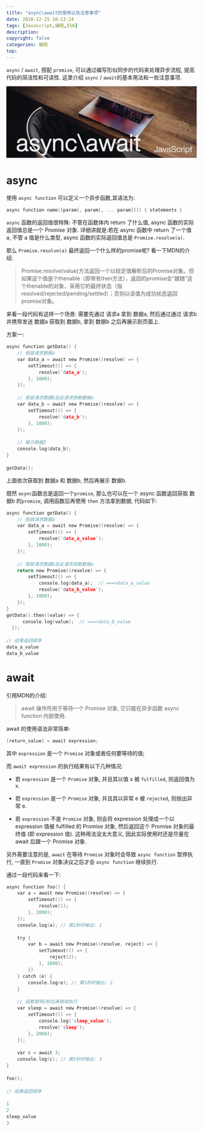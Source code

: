 ```yaml
---
title: "async\await的使用以及注意事项"
date: 2018-12-25 10:13:24
tags: [Javascript,编程,ES6]
description: 
copyright: false
categories: 编程
top:
---
```

`async` / `await`, 搭配 `promise`, 可以通过编写形似同步的代码来处理异步流程, 提高代码的简洁性和可读性. 这里介绍 `async` / `await`的基本用法和一些注意事项.

![Javascript](https://raw.githubusercontent.com/Duanruilong/phone_drl/master/image/blog/async_await.png)

<!--more-->

# async

使用 `async function` 可以定义一个异步函数,其语法为:
```h
async function name([param[, param[, ... param]]]) { statements }
```

`async` 函数的返回值很特殊: 不管在函数体内 return 了什么值, async 函数的实际返回值总是一个 Promise 对象. 详细讲就是:若在 async 函数中 return 了一个值 a, 不管 a 值是什么类型, async 函数的实际返回值总是 `Promise.resolve(a)`.

那么 `Promise.resolve(a)` 最终返回一个什么样的promise呢? 看一下MDN的介绍:

> Promise.resolve(value)方法返回一个以给定值解析后的Promise对象。但如果这个值是个thenable（即带有then方法），返回的promise会“跟随”这个thenable的对象，采用它的最终状态（指resolved/rejected/pending/settled）；否则以该值为成功状态返回promise对象。

来看一段代码有这样一个场景: 需要先通过 请求a 拿到 数据a, 然后通过通过 请求b 并携带发送 数据a 获取到 数据b, 拿到 数据b 之后再展示到页面上.

方案一:
```h
async function getData() {
    // 假装请求数据a
    var data_a = await new Promise((resolve) => {
        setTimeout(() => {
            resolve('data_a');
        }, 1000);
    });

    // 假装请求数据b且此请求依赖数据a
    var data_b = await new Promise((resolve) => {
        setTimeout(() => {
            resolve('data_b');
        }, 1000);
    });

    // 展示数据2
    console.log(data_b);
}

getData();
```

上面依次获取到 数据a 和 数据b, 然后再展示 数据b.

既然 `async`函数总是返回一个`promise`, 那么也可以在一个 async 函数返回获取 数据b 的`promise`, 调用函数后再使用 `then` 方法拿到数据, 代码如下:

```h
async function getData() {
    // 假装请求数据a
    var data_a = await new Promise((resolve) => {
        setTimeout(() => {
            resolve('data_a_value');
        }, 1000);
    });

    // 假装请求数据b且此请求依赖数据a
    return new Promise((resolve) => {
        setTimeout(() => {
            console.log(data_a);  // ===>data_a_value
            resolve('data_b_value'); 
        }, 1000);
    });
}
getData().then((value) => {
      console.log(value);  // ===>data_b_value
  });

// 结果返回顺序
data_a_value
data_b_value

```

# await

引用MDN的介绍:

> await 操作符用于等待一个 Promise 对象, 它只能在异步函数 async function 内部使用.

await 的使用语法非常简单:

```h
[return_value] = await expression;
```
其中 `expression` 是一个 `Promise` 对象或者任何要等待的值;

而 `await expression` 的执行结果有以下几种情况:

- 若 `expression` 是一个 `Promise` 对象, 并且其以值 x 被 `fulfilled`, 则返回值为 x.

- 若 `expression` 是一个 `Promise` 对象, 并且其以异常 e 被 `rejected`, 则抛出异常 e.

- 若 `expression` 不是 `Promise` 对象, 则会将 expression 处理成一个以 expression 值被 fulfilled 的 Promise 对象, 然后返回这个 Promise 对象的最终值 (即 expression 值). 这种用法没太大意义, 因此实际使用时还是尽量在 await 后跟一个 Promise 对象.

另外需要注意的是, `await` 在等待 `Promise` 对象时会导致 `async function` 暂停执行, 一直到 `Promise` 对象决议之后才会 `async function` 继续执行.

通过一段代码来看一下:

```h
async function foo() {
    var a = await new Promise((resolve) => {
        setTimeout(() => {
            resolve(1);
        }, 2000);
    });
    console.log(a); // 第2秒时输出: 1

    try {
        var b = await new Promise((resolve, reject) => {
            setTimeout(() => {
                reject(2);
            }, 1000);
        })
    } catch (e) {
        console.log(e); // 第3秒时输出: 2
    }

    // 函数暂停2秒后再继续执行
    var sleep = await new Promise((resolve) => {
        setTimeout(() => {
            console.log('sleep_value');
            resolve('sleep');
        }, 2000);
    });

    var c = await 3;
    console.log(c); // 第5秒时输出: 3
}

foo();

// 结果返回顺序

1
2
sleep_value
3

```